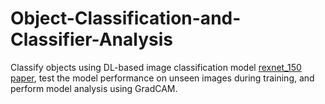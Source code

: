 # Object-Classification-and-Classifier-Analysis

Classify objects using DL-based image classification model [rexnet_150](https://github.com/clovaai/rexnet) [paper](https://arxiv.org/pdf/2007.00992.pdf), test the model performance on unseen images during training, and perform model analysis using GradCAM.
